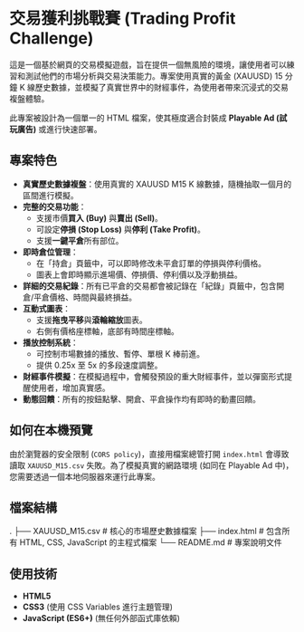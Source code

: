 # 交易獲利挑戰賽 (Trading Profit Challenge)

這是一個基於網頁的交易模擬遊戲，旨在提供一個無風險的環境，讓使用者可以練習和測試他們的市場分析與交易決策能力。專案使用真實的黃金 (XAUUSD) 15 分鐘 K 線歷史數據，並模擬了真實世界中的財經事件，為使用者帶來沉浸式的交易複盤體驗。

此專案被設計為一個單一的 HTML 檔案，使其極度適合封裝成 **Playable Ad (試玩廣告)** 或進行快速部署。

## 專案特色

* **真實歷史數據複盤**：使用真實的 XAUUSD M15 K 線數據，隨機抽取一個月的區間進行模擬。
* **完整的交易功能**：
    * 支援市價**買入 (Buy)** 與**賣出 (Sell)**。
    * 可設定**停損 (Stop Loss)** 與**停利 (Take Profit)**。
    * 支援**一鍵平倉**所有部位。
* **即時倉位管理**：
    * 在「持倉」頁籤中，可以即時修改未平倉訂單的停損與停利價格。
    * 圖表上會即時顯示進場價、停損價、停利價以及浮動損益。
* **詳細的交易紀錄**：所有已平倉的交易都會被記錄在「紀錄」頁籤中，包含開倉/平倉價格、時間與最終損益。
* **互動式圖表**：
    * 支援**拖曳平移**與**滾輪縮放**圖表。
    * 右側有價格座標軸，底部有時間座標軸。
* **播放控制系統**：
    * 可控制市場數據的播放、暫停、單根 K 棒前進。
    * 提供 0.25x 至 5x 的多段速度調整。
* **財經事件模擬**：在模擬過程中，會觸發預設的重大財經事件，並以彈窗形式提醒使用者，增加真實感。
* **動態回饋**：所有的按鈕點擊、開倉、平倉操作均有即時的動畫回饋。

## 如何在本機預覽

由於瀏覽器的安全限制 (`CORS policy`)，直接用檔案總管打開 `index.html` 會導致讀取 `XAUUSD_M15.csv` 失敗。為了模擬真實的網路環境 (如同在 Playable Ad 中)，您需要透過一個本地伺服器來運行此專案。


## 檔案結構


.
├── XAUUSD_M15.csv   # 核心的市場歷史數據檔案
├── index.html       # 包含所有 HTML, CSS, JavaScript 的主程式檔案
└── README.md        # 專案說明文件


## 使用技術

* **HTML5**
* **CSS3** (使用 CSS Variables 進行主題管理)
* **JavaScript (ES6+)** (無任何外部函式庫依賴)
